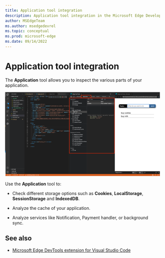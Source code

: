 ```yaml
---
title: Application tool integration
description: Application tool integration in the Microsoft Edge Developer Tools extension for Visual Studio Code.
author: MSEdgeTeam
ms.author: msedgedevrel
ms.topic: conceptual
ms.prod: microsoft-edge
ms.date: 09/14/2022
---
```

# Application tool integration

The **Application** tool allows you to inspect the various parts of your application. 

![The Application tool inside the Edge DevTools for Visual Studio Code extension](./application-tool-integration-images/application-tool.png)


Use the **Application** tool to:

* Check different storage options such as **Cookies**, **LocalStorage**, **SessionStorage** and **IndexedDB**.

* Analyze the cache of your application.

* Analyze services like Notification, Payment handler, or background sync.


<!-- ====================================================================== -->
## See also

* [Microsoft Edge DevTools extension for Visual Studio Code](../microsoft-edge-devtools-extension.md)
